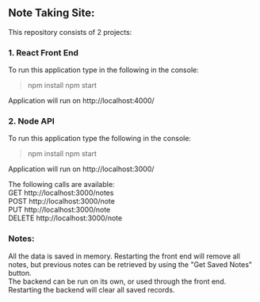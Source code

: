 ## Note Taking Site:

This repository consists of 2 projects:

### 1. React Front End

To run this application type in the following in the console:
> npm install
> npm start

Application will run on http://localhost:4000/

### 2. Node API
To run this application type the following in the console:
> npm install
> npm start

Application will run on http://localhost:3000/

The following calls are available:  
GET http://localhost:3000/notes   
POST http://localhost:3000/note   
PUT http://localhost:3000/note   
DELETE http://localhost:3000/note  

### Notes:
All the data is saved in memory.  Restarting the front end will remove all notes, but previous notes can be retrieved by using the "Get Saved Notes" button.  
The backend can be run on its own, or used through the front end.  Restarting the backend will clear all saved records.
